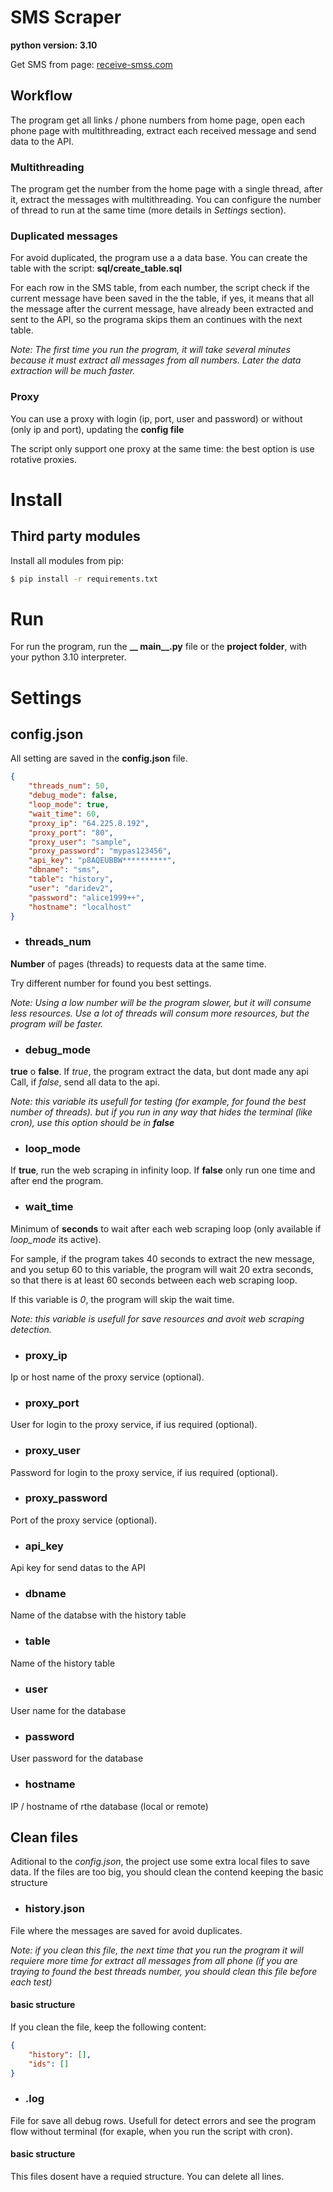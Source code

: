 # SMS Scraper
**python version: 3.10**

Get SMS from page: [receive-smss.com](https://receive-smss.com/)

## Workflow

The program get all links / phone numbers from home page, open each phone page with multithreading, extract each received message and send data to the API.

### Multithreading

The program get the number from the home page with a single thread, after it, extract the messages with multithreading. You can configure the number of thread to run at the same time (more details in *Settings* section).

### Duplicated messages

For avoid duplicated, the program use a a data base.
You can create the table with the script: **sql/create_table.sql**

For each row in the SMS table, from each number, the script check if the current message have been saved in the the table, if yes, it means that all the message after the current message, have already been extracted and sent to the API, so the programa skips them an continues with the next table. 

*Note: The first time you run the program, it will take several minutes because it must extract all messages from all numbers. Later the data extraction will be much faster.*

### Proxy

You can use a proxy with login (ip, port, user and password) or without (only ip and port), updating the **config file**

The script only support one proxy at the same time: the best option is use rotative proxies. 

# Install
## Third party modules

Install all modules from pip: 

``` bash
$ pip install -r requirements.txt
```

# Run

For run the program, run the **__ main__.py** file or the **project folder**, with your python 3.10 interpreter. 

# Settings

## config.json
All setting are saved in the **config.json** file. 

```json
{
    "threads_num": 50,
    "debug_mode": false,
    "loop_mode": true,
    "wait_time": 60, 
    "proxy_ip": "64.225.8.192",
    "proxy_port": "80",
    "proxy_user": "sample",
    "proxy_password": "mypas123456",
    "api_key": "p8AQEUBBW**********",
    "dbname": "sms",
    "table": "history",
    "user": "daridev2",
    "password": "alice1999++",
    "hostname": "localhost"
}
```

* ### threads_num

**Number** of pages (threads) to requests data at the same time.

Try different number for found you best settings. 

*Note: Using a low number will be the program slower, but it will consume less resources. Use a lot of threads will consum more resources, but the program will be faster.* 

* ### debug_mode

**true** o **false**. 
If *true*, the program extract the data, but dont made any api Call, if *false*, send all data to the api. 

*Note: this variable its usefull for testing (for example, for found the best number of threads). but if you run in any way that hides the terminal (like cron), use this option should be in **false***

* ### loop_mode

If **true**, run the web scraping in infinity loop. If **false** only run one time and after end the program. 

* ### wait_time

Minimum of **seconds** to wait after each web scraping loop (only available if *loop_mode* its active).

For sample, if the program takes 40 seconds to extract the new message, and you setup 60 to this variable, the program will wait 20 extra seconds, so that there is at least 60 seconds between each web scraping loop.

If this variable is *0*, the program will skip the wait time.

*Note: this variable is usefull for save resources and avoit web scraping detection.*

* ### proxy_ip

Ip or host name of the proxy service (optional).

* ### proxy_port

User for login to the proxy service, if ius required (optional).

* ### proxy_user

Password for login to the proxy service, if ius required (optional).

* ### proxy_password

Port of the proxy service (optional).

* ### api_key

Api key for send datas to the API

* ### dbname

Name of the databse with the history table

* ### table

Name of the history table

* ### user

User name for the database

* ### password

User password for the database

* ### hostname

IP / hostname of rthe database (local or remote)

## Clean files

Aditional to the *config.json*, the project use some extra local files to save data. If the files are too big, you should clean the contend keeping the basic structure

+ ### history.json

File where the messages are saved for avoid duplicates. 

*Note: if you clean this file, the next time that you run the program it will requiere more time for extract all messages from all phone (if you are traying to found the best threads number, you should clean this file before each test)*

#### basic structure
If you clean the file, keep the following content:
```json
{
    "history": [],
    "ids": []
}
```

* ### .log

File for save all debug rows. Usefull for detect errors and see the program flow without terminal (for exaple, when you run the script with cron).

#### basic structure
This files dosent have a requied structure. You can delete all lines. 